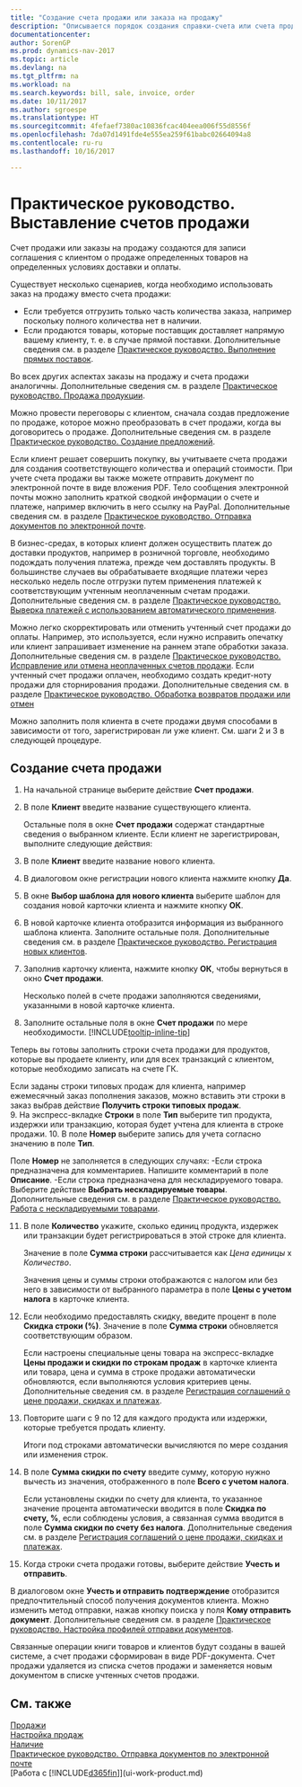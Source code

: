 ```yaml
---
title: "Создание счета продажи или заказа на продажу"
description: "Описывается порядок создания справки-счета или счета продажи или заказа на продажу для записи вашего соглашения с клиентом на продажу продукции на определенных условиях."
documentationcenter: 
author: SorenGP
ms.prod: dynamics-nav-2017
ms.topic: article
ms.devlang: na
ms.tgt_pltfrm: na
ms.workload: na
ms.search.keywords: bill, sale, invoice, order
ms.date: 10/11/2017
ms.author: sgroespe
ms.translationtype: HT
ms.sourcegitcommit: 4fefaef7380ac10836fcac404eea006f55d8556f
ms.openlocfilehash: 7da07d1491fde4e555ea259f61babc02664094a8
ms.contentlocale: ru-ru
ms.lasthandoff: 10/16/2017

---
```

# <a name="how-to-invoice-sales"></a>Практическое руководство. Выставление счетов продажи
Счет продажи или заказы на продажу создаются для записи соглашения с клиентом о продаже определенных товаров на определенных условиях доставки и оплаты.  

Существует несколько сценариев, когда необходимо использовать заказ на продажу вместо счета продажи:  

* Если требуется отгрузить только часть количества заказа, например поскольку полного количества нет в наличии.  
* Если продаются товары, которые поставщик доставляет напрямую вашему клиенту, т. е. в случае прямой поставки. Дополнительные сведения см. в разделе [Практическое руководство. Выполнение прямых поставок](sales-how-drop-shipment.md).  

Во всех других аспектах заказы на продажу и счета продажи аналогичны. Дополнительные сведения см. в разделе [Практическое руководство. Продажа продукции](sales-how-sell-products.md).

Можно провести переговоры с клиентом, сначала создав предложение по продаже, которое можно преобразовать в счет продажи, когда вы договоритесь о продаже. Дополнительные сведения см. в разделе [Практическое руководство. Создание предложений](sales-how-make-offers.md).

Если клиент решает совершить покупку, вы учитываете счета продажи для создания соответствующего количества и операций стоимости. При учете счета продажи вы также можете отправить документ по электронной почте в виде вложения PDF. Тело сообщения электронной почты можно заполнить краткой сводкой информации о счете и платеже, например включить в него ссылку на PayPal. Дополнительные сведения см. в разделе [Практическое руководство. Отправка документов по электронной почте](ui-how-send-documents-email.md).

В бизнес-средах, в которых клиент должен осуществить платеж до доставки продуктов, например в розничной торговле, необходимо подождать получения платежа, прежде чем доставлять продукты. В большинстве случаев вы обрабатываете входящие платежи через несколько недель после отгрузки путем применения платежей к соответствующим учтенным неоплаченным счетам продажи. Дополнительные сведения см. в разделе [Практическое руководство. Выверка платежей с использованием автоматического применения](receivables-how-reconcile-payments-auto-application.md).

Можно легко скорректировать или отменить учтенный счет продажи до оплаты. Например, это используется, если нужно исправить опечатку или клиент запрашивает изменение на раннем этапе обработки заказа. Дополнительные сведения см. в разделе [Практическое руководство. Исправление или отмена неоплаченных счетов продажи](sales-how-correct-cancel-sales-invoice.md). Если учтенный счет продажи оплачен, необходимо создать кредит-ноту продажи для сторнирования продажи. Дополнительные сведения см. в разделе [Практическое руководство. Обработка возвратов продажи или отмен](sales-how-process-sales-returns-cancellations.md)

Можно заполнить поля клиента в счете продажи двумя способами в зависимости от того, зарегистрирован ли уже клиент. См. шаги 2 и 3 в следующей процедуре.

## <a name="to-create-a-sales-invoice"></a>Создание счета продажи
1. На начальной странице выберите действие **Счет продажи**.  
2. В поле **Клиент** введите название существующего клиента.

   Остальные поля в окне **Счет продажи** содержат стандартные сведения о выбранном клиенте. Если клиент не зарегистрирован, выполните следующие действия:
3. В поле **Клиент** введите название нового клиента.
4. В диалоговом окне регистрации нового клиента нажмите кнопку **Да**.
5. В окне **Выбор шаблона для нового клиента** выберите шаблон для создания новой карточки клиента и нажмите кнопку **ОК**.
6. В новой карточке клиента отобразится информация из выбранного шаблона клиента. Заполните остальные поля. Дополнительные сведения см. в разделе [Практическое руководство. Регистрация новых клиентов](sales-how-register-new-customers.md).  
7. Заполнив карточку клиента, нажмите кнопку **ОК**, чтобы вернуться в окно **Счет продажи**.

   Несколько полей в счете продажи заполняются сведениями, указанными в новой карточке клиента.  
8. Заполните остальные поля в окне **Счет продажи** по мере необходимости. [!INCLUDE[tooltip-inline-tip](includes/tooltip-inline-tip_md.md)]  

Теперь вы готовы заполнить строки счета продажи для продуктов, которые вы продаете клиенту, или для всех транзакций с клиентом, которые необходимо записать на счете ГК.   

Если заданы строки типовых продаж для клиента, например ежемесячный заказ пополнения заказов, можно вставить эти строки в заказ выбрав действие **Получить строки типовых продаж**.  
9. На экспресс-вкладке **Строки** в поле **Тип** выберите тип продукта, издержки или транзакцию, которая будет учтена для клиента в строке продажи.
10. В поле **Номер** выберите запись для учета согласно значению в поле **Тип**.

 Поле **Номер** не заполняется в следующих случаях: -Если строка предназначена для комментариев. Напишите комментарий в поле **Описание**.
 -Если строка предназначена для нескладируемого товара. Выберите действие **Выбрать нескладируемые товары**. Дополнительные сведения см. в разделе [Практическое руководство. Работа с нескладируемыми товарами](inventory-how-work-nonstock-items.md).

11. В поле **Количество** укажите, сколько единиц продукта, издержек или транзакции будет регистрироваться в этой строке для клиента.  

    Значение в поле **Сумма строки** рассчитывается как *Цена единицы* х *Количество*.  

    Значения цены и суммы строки отображаются с налогом или без него в зависимости от выбранного параметра в поле **Цены с учетом налога** в карточке клиента.  
12. Если необходимо предоставлять скидку, введите процент в поле **Скидка строки (%)**. Значение в поле **Сумма строки** обновляется соответствующим образом.  

    Если настроены специальные цены товара на экспресс-вкладке **Цены продажи и скидки по строкам продаж** в карточке клиента или товара, цена и сумма в строке продажи автоматически обновляются, если выполняются условия критериев цены. Дополнительные сведения см. в разделе [Регистрация соглашений о цене продажи, скидках и платежах](sales-how-record-sales-price-discount-payment-agreements.md).  
13. Повторите шаги с 9 по 12 для каждого продукта или издержки, которые требуется продать клиенту.  

    Итоги под строками автоматически вычисляются по мере создания или изменения строк.  
14. В поле **Сумма скидки по счету** введите сумму, которую нужно вычесть из значения, отображенного в поле **Всего с учетом налога**.

    Если установлены скидки по счету для клиента, то указанное значение процента автоматически вводится в поле **Скидка по счету, %**, если соблюдены условия, а связанная сумма вводится в поле **Сумма скидки по счету без налога**. Дополнительные сведения см. в разделе [Регистрация соглашений о цене продажи, скидках и платежах](sales-how-record-sales-price-discount-payment-agreements.md).  
15. Когда строки счета продажи готовы, выберите действие **Учесть и отправить**.  

В диалоговом окне **Учесть и отправить подтверждение** отобразится предпочтительный способ получения документов клиента. Можно изменить метод отправки, нажав кнопку поиска у поля **Кому отправить документ**. Дополнительные сведения см. в разделе [Практическое руководство. Настройка профилей отправки документов](sales-how-setup-document-send-profiles.md).

Связанные операции книги товаров и клиентов будут созданы в вашей системе, а счет продажи сформирован в виде PDF-документа. Счет продажи удаляется из списка счетов продажи и заменяется новым документом в списке учтенных счетов продажи.

## <a name="see-also"></a>См. также
[Продажи](sales-manage-sales.md)  
[Настройка продаж](sales-setup-sales.md)  
[Наличие](inventory-manage-inventory.md)  
[Практическое руководство. Отправка документов по электронной почте](ui-how-send-documents-email.md)  
[Работа с [!INCLUDE[d365fin](includes/d365fin_md.md)]](ui-work-product.md)

